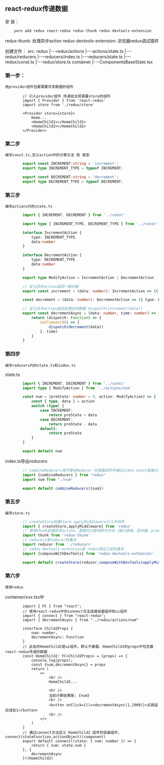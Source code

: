 ## react-redux传递数据

安  装：
```javascript
    yarn add redux react-redux redux-thunk redux-devtools-extension
```

redux-thunk: 处理异步action 
redux-devtools-extension: 浏览器redux调试插件

创建文件：
    src:
        redux
            |---redux/actions
                |---actions/state.ts
            |---redux/reducers
                |---reducers/index.ts
                |---reducers/state.ts
            |---redux/const.ts
            |---redux/store.ts
        container
            |---ComponentsBaseState.tsx


### 第一步：
    用provider组件包裹需要共享数据的组件
```tsx
        // 引入provider组件 传递给全局需要store的组件
        import { Provider } from 'react-redux'
        import store from './redux/store'

        <Provider store={store}>
            Home...
            <HomeChild1></HomeChild1>
            <HomeChild2></HomeChild2>
        </Provider>
```

### 第二步
    编写const.ts,定义action中的计算方法 和 类型

```ts
        export const INCREMENT:string = 'increment';
        export type INCREMENT_TYPE = typeof INCREMENT;

        export const DECREMENT:string = 'decrement';
        export type DECREMENT_TYPE = typeof DECREMENT;
```

### 第三步
    编写actions内的state.ts

```ts
        import { INCREMENT, DECREMENT } from '../const'

        import type { INCREMENT_TYPE, DECREMENT_TYPE } from '../const'

        interface IncrementAction {
            type: INCREMENT_TYPE,
            data:number
        }

        interface DecrementAction {
            type: DECREMENT_TYPE
            data:number
        }

        export type ModifyAction = IncrementAction | DecrementAction

        // 定义同步action返回一般对象
        export const increment = (data: number): IncrementAction => ({ type: INCREMENT,data })

        const decrement = (data: number): DecrementAction => ({ type: DECREMENT,data})

        // 定义异步action返回处理后的数据 dispatch(increment(data))
        export const decrementAsync = (data: number, time: number) => {
            return (dispatch: Function) => {
                setTimeout(() => {
                    dispatch(decrement(data))
                }, time)
            }
        }
```

### 第四步
    编写reducers内的state.ts和index.ts

state.ts
```ts
        import { INCREMENT, DECREMENT } from '../const'
        import type { ModifyAction } from '../actions/num'

        const num = (preState: number = 0, action: ModifyAction) => {
            const { type, data } = action
            switch (type) {
                case INCREMENT:
                    return preState + data
                case DECREMENT:
                    return preState - data
                default:
                    return preState
            }
        }

        export default num

```

index.ts导出reducers
```ts
        // combineReducers用于整合Reducer 在容器组件中通过state.count或者state.person来获取store中的数据
        import {combineReducers } from "redux"
        import num from "./num"

        export default combineReducers({num})
```

### 第五步
    编写store.ts

```ts
        // createStore创建store applyMiddleware引入中间件
        import { createStore,applyMiddleware} from 'redux'
        // 使用thunk处理异步action，里面可以使用异步方法（接口调用、定时器、promise等）
        import thunk from 'redux-thunk'
        // reducers是reducer的集合
        import reducer from './reducers'
        // redux-devtools-extension是 redux调试工具的激活
        import {composeWithDevTools} from 'redux-devtools-extension'

        export default createStore(reducer,composeWithDevTools(applyMiddleware(thunk)))
```

### 第六步
    使用redux

container/xxx.tsx中

```tsx
        import { FC } from "react";
        // 使用react-redux中的connect方法连接容器组件和ui组件
        import { connect } from "react-redux";
        import { decrementAsync } from "../redux/actions/num"

        interface Child2Props {
            num: number,
            decrementAsync: Function
        }
        // 此处的HomeChild2是ui组件，默认不暴露，HomeChild2的props中包含着react-redux传递的数据
        const HomeChild2: FC<Child2Props> = (props) => {
            console.log(props);
            const {num,decrementAsync} = props
            return (
                <>
                    <br />
                    HomeChild2...

                    <br />
                    当前计算结果是: {num}
                    <br />
                    <button onClick={()=>decrementAsync(1,1000)}>点我延迟减去1</button>
                    <br />
                </>
            )
        }
        // 通过connect方法定义 HomeChild2 组件的容器组件，connect(stateFunction,actionObject)(component)
        export default connect((state: { num: number }) => {
            return { num: state.num }
        }, {
            decrementAsync
        })(HomeChild2)
```